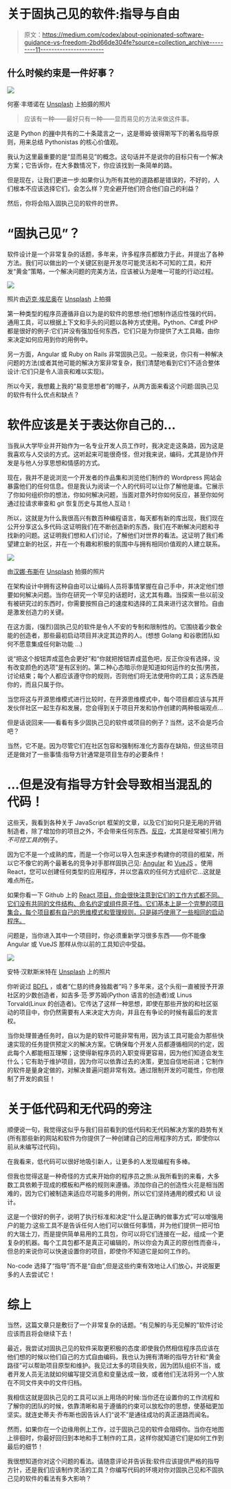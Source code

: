 # 关于固执己见的软件:指导与自由

> 原文：<https://medium.com/codex/about-opinionated-software-guidance-vs-freedom-2bd66de304fe?source=collection_archive---------11----------------------->

## 什么时候约束是一件好事？

![](img/d31e800725d5fb4f58572ccd3c163183.png)

何塞·丰塔诺在 [Unsplash](https://unsplash.com/s/photos/chains?utm_source=unsplash&utm_medium=referral&utm_content=creditCopyText) 上拍摄的照片

> 应该有一种——最好只有一种——显而易见的方法来做这件事。

这是 Python 的[禅](https://www.python.org/dev/peps/pep-0020/)中共有的二十条箴言之一，这是蒂姆·彼得斯写下的著名指导原则，用来总结 Pythonistas 的核心价值观。

我认为这里最重要的是“显而易见”的概念。这句话并不是说你的目标只有一个解决方案；它告诉你，在大多数情况下，你应该找到一条简单的路。

但是现在，让我们更进一步:如果你认为所有其他的道路都是错误的，不好的，人们根本不应该选择它们，会怎么样？完全避开他们符合他们自己的利益？

然后，你将会陷入固执己见的软件的世界。

# “固执己见”？

软件设计是一个非常复杂的话题，多年来，许多程序员都致力于此，并提出了各种方法。我们可以做出的一个关键区别是开发尽可能灵活和不可知的工具，和开发“黄金”策略，一个解决问题的完美方法，应该被认为是唯一可能的行动过程。

![](img/bd00e77fb635896eca8d53b848760e16.png)

照片由[迈克·埃尼奥](https://unsplash.com/@mikeenerio?utm_source=unsplash&utm_medium=referral&utm_content=creditCopyText)在 [Unsplash](https://unsplash.com/s/photos/crossroads?utm_source=unsplash&utm_medium=referral&utm_content=creditCopyText) 上拍摄

第一种类型的程序员遵循非自以为是的软件的思想:他们想制作适应性强的代码，通用工具，可以根据上下文和手头的问题以各种方式使用。Python、C#或 PHP 都是很好的例子:它们并没有强加任何东西，它们只是为你提供了大工具箱，由你来决定如何应用到你的用例中。

另一方面，Angular 或 Ruby on Rails 非常固执己见。一般来说，你只有一种解决问题的方法(或者其他可能的解决方案非常复杂，我们清楚地看到它们不适合整体设计:它们只是令人沮丧和难以实现)。

所以今天，我想戴上我的“易变思想者”的帽子，从两方面来看这个问题:固执己见的软件有什么优点和缺点？

# 软件应该是关于表达你自己的…

当我从大学毕业并开始作为一名专业开发人员工作时，我决定走这条路，因为这是我喜欢与人交谈的方式。这听起来可能很奇怪，但对我来说，编码，尤其是协作开发是与他人分享思想和情感的方式。

现在，我并不是说浏览一个开发者的作品集和浏览他们制作的 Wordpress 网站会暴露他们的任何信息。但是我认为阅读一个人的代码可以让你了解他是谁。它展示了你如何组织你的想法，你如何解决问题，当面对意外时你如何反应，甚至你如何通过拉请求审查和 git 恢复历史与其他人互动！

所以，这就是为什么我很高兴有数百种编程语言，每天都有新的库出现，我们现在公开分享这么多代码:这证明我们在不断创造新的东西，我们在不断解决问题和寻找新的问题。这证明我们想和人们讨论，了解他们对世界的看法。这证明了我们希望建立新的社区，并在一个有趣和积极的氛围中与拥有相同价值观的人建立联系。

![](img/dca4340ed49d25a3d95aea960912dff7.png)

由[汉娜·布斯](https://unsplash.com/@hannahbusing?utm_source=unsplash&utm_medium=referral&utm_content=creditCopyText)在 [Unsplash](https://unsplash.com/s/photos/community?utm_source=unsplash&utm_medium=referral&utm_content=creditCopyText) 拍摄的照片

在架构设计中拥有这种自由可以让编码人员将事情掌握在自己手中，并决定他们想要如何解决问题。当你在研究一个罕见的话题时，这尤其有趣。当探索一些以前没有被研究过的东西时，你需要按照自己的速度和选择的工具来进行这次冒险。自由是激发创造力的关键。

在这方面，(强烈)固执己见的软件是令人不安的专制和限制性的。它围绕着少数全能的创造者，那些最初启动项目并决定其边界的人。(想想 Golang 和谷歌团队如何不愿意集成任何新功能 …)

说“把这个按钮弄成蓝色会更好”和“你就把按钮弄成蓝色吧，反正你没有选择，没有改变颜色的选项”是有区别的。第二种心态暗示你是知道如何运作的女孩/男孩，讨论结束；每个人都应该遵守你的规则，否则他们将无法使用你的工具；这东西是你的，而且只属于你。

当您将这与开源思维模式进行比较时，在开源思维模式中，每个项目都应该与其开发伙伴社区一起生存和发展，您会得到关于项目开发和协作创建的两种极端观点…

但是话说回来——看看有多少固执己见的软件或项目的例子？当然，这不会是巧合吧？

当然，它不是。因为尽管它们在社区包容和强制标准化方面存在缺陷，但这些项目还是做对了一些事情:指导方针通常是项目生存的必要条件！

# …但是没有指导方针会导致相当混乱的代码！

这些天，我看到各种关于 JavaScript 框架的文章，以及它们如何只是无用的开销制造者，除了增加你的项目之外，不会带来任何东西。[反应](https://reactjs.org/)，尤其是经常被引用为*不可控工具的*例子。

因为它不是一个成熟的库，而是一个你可以导入包来逐步构建你的项目的框架，所以它不像它的两个最著名的竞争对手那样固执己见: [Angular](https://angular.io/) 和 [VueJS](https://vuejs.org/) 。使用 React，您可以创建任何类型的应用程序，并以您喜欢的任何方式组织它…这就是难点所在。

如果你看一下 Github 上的 [React 项目，你会很快注意到它们的工作方式都不同。它们没有共同的文件结构、命名约定或组件原子性。它们基本上是一个完整的项目集合，每个项目都有自己的思维模式和管理规则，只是碰巧使用了一些相同的启动程序。](https://github.com/search?q=react)

问题是，当你进入其中一个项目时，你必须重新学习很多东西——你不能像 Angular 或 VueJS 那样从你以前的工具知识中受益。

![](img/10d0dd6786e1be199dba37f894261b80.png)

安特·汉默斯米特在 [Unsplash](https://unsplash.com/s/photos/blind?utm_source=unsplash&utm_medium=referral&utm_content=creditCopyText) 上的照片

你听说过 [BDFL](https://en.wikipedia.org/wiki/Benevolent_dictator_for_life) ，或者“仁慈的终身独裁者”吗？多年来，这个头衔一直被授予开源社区的少数创造者，如吉多·范·罗苏姆(Python 语言的创造者)或 Linus Torvald(Linux 的创造者)。它传达了这样一种思想，即使在那些开放的和社区驱动的项目中，你仍然需要有人来决定大方向，并且在有争论的时候有最后的发言权。

当你处理普通任务时，自以为是的软件可能非常有用，因为该工具可能会为那些快速实现的任务提供预定义的解决方案。它确保每个开发人员都遵循相同的约定，因此每个人都能相互理解；这使得新程序员的入职变得更容易，因为他们知道会发生什么；它有助于维护项目，因为你可以依靠过去的决策，更加自信地前进；它制作的软件是量身定做的，对解决普遍问题非常有效。通过限制开发的可能性，你也限制了开发的疯狂！

# 关于低代码和无代码的旁注

顺便说一句，我觉得这似乎与我们目前看到的低代码和无代码解决方案的趋势有关(所有那些新的网站和软件为你提供了一种创建自己的应用程序的方式，即使你以前从未编写过代码)。

在我看来，低代码可以很好地吸引新人，让更多的人发现编程有多棒。

但我也觉得这是一种奇怪的方式来开始你的程序员之旅:从我所看到的来看，大多数工具依赖于现成的模板和严格的规则来遵循。添加你自己的创造性火花是相当困难的，因为它们被制造来适应尽可能多的用例，所以它们坚持通用的模式和 UI 设计。

这是一个很好的例子，说明了执行标准和决定“什么是正确的做事方式”可以增强用户的能力:这些工具不是告诉任何人他们可以做任何事情，并为他们提供一把可怕的大瑞士刀，而是提供简单易用的工具包，你可以将它们连接在一起，组成一个更复杂的机器。每个工具包都不是真正可编辑的，所以你会为真正的原创性而奋斗，但总的来说你可以快速设置你的项目，即使你不知道它是如何工作的。

No-code 选择了“指导”而不是“自由”,但是这些约束有效地让人们放心，并说服更多的人去尝试它！

# 综上

当然，这篇文章只是敷衍了一个非常复杂的话题。“有见解的与无见解的”软件讨论应该而且将会继续下去！

最近，我尝试对固执己见的软件采取更积极的态度:即使我仍然相信程序员应该在他们想的时候以他们自己的方式自由编码，我也认为拥有清晰的指导方针和“黄金路径”可以帮助项目原型和维护。我见过太多的项目失败，因为团队组织不当，或者开发人员无法就如何编写提交消息和变量达成一致，或者他们无法将另一个人放在不同文件夹中的文件归档。

我相信这就是固执己见的工具可以派上用场的时候:当你还在设置你的工作流程和了解你的团队的时候，依靠清晰和易于遵循的约束可以放松你的思想，使基础更加坚实。就连史蒂夫·乔布斯也因告诉人们“说不”是通往成功的真正道路而闻名。

然而，如果你在一个边缘用例上工作，过于固执己见的软件会阻碍你。当你在地图上徘徊时，你最好回归到本地和手工制作的工具，这样你就知道它们是如何工作到最后的细节！

我很想知道你对这个问题的看法。请随意评论并告诉我:软件应该提供严格的指导方针，还是我们应该制作灵活的工具？你编写代码的环境对你对固执己见和不固执己见的软件的看法有多大影响？